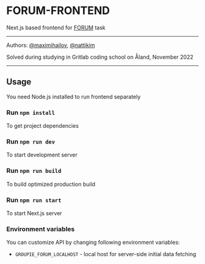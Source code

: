 # FORUM-FRONTEND

Next.js based frontend for [FORUM](https://github.com/01-edu/public/tree/master/subjects/forum) task

---

Authors: [@maximihajlov](https://github.com/maximihajlov), [@nattikim](https://github.com/nattikim)

Solved during studying in Gritlab coding school on Åland, November 2022

---

## Usage

You need Node.js installed to run frontend separately

### Run `npm install`

To get project dependencies

### Run `npm run dev`

To start development server

### Run `npm run build`

To build optimized production build

### Run `npm run start`

To start Next.js server

[//]: # "TODO: add comment about data fetching and export mode config"

### Environment variables

You can customize API by changing following environment variables:

- `GROUPIE_FORUM_LOCALHOST` - local host for server-side initial data fetching
